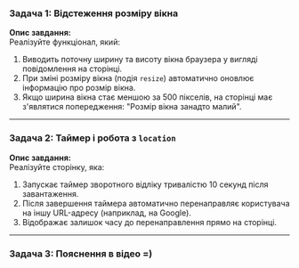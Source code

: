 ### **Задача 1: Відстеження розміру вікна**

**Опис завдання:**  
Реалізуйте функціонал, який:
1. Виводить поточну ширину та висоту вікна браузера у вигляді повідомлення на сторінці.
2. При зміні розміру вікна (подія `resize`) автоматично оновлює інформацію про розмір вікна.
3. Якщо ширина вікна стає меншою за 500 пікселів, на сторінці має з'являтися попередження: "Розмір вікна занадто малий".

---

### **Задача 2: Таймер і робота з `location`**

**Опис завдання:**  
Реалізуйте сторінку, яка:
1. Запускає таймер зворотного відліку тривалістю 10 секунд після завантаження.
2. Після завершення таймера автоматично перенаправляє користувача на іншу URL-адресу (наприклад, на Google).
3. Відображає залишок часу до перенаправлення прямо на сторінці.

---
### **Задача 3: Пояснення в відео =)**
